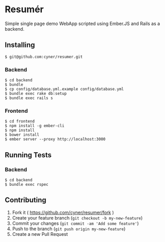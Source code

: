 # Resumér #

Simple single page demo WebApp scripted using Ember.JS and Rails as a backend.

## Installing ##

    $ git@github.com:cyner/resumer.git

### Backend

    $ cd backend
    $ bundle
    $ cp config/database.yml.example config/database.yml
    $ bundle exec rake db:setup
    $ bundle exec rails s

### Frontend

    $ cd frontend
    $ npm install -g ember-cli
    $ npm install
    $ bower install
    $ ember server --proxy http://localhost:3000

## Running Tests

### Backend

    $ cd backend
    $ bundle exec rspec

## Contributing

1. Fork it ( https://github.com/cyner/resumer/fork )
2. Create your feature branch (`git checkout -b my-new-feature`)
3. Commit your changes (`git commit -am 'Add some feature'`)
4. Push to the branch (`git push origin my-new-feature`)
5. Create a new Pull Request
